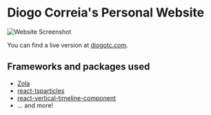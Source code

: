 # Diogo Correia's Personal Website

![Website Screenshot](https://github.com/diogotcorreia/dtc-website/blob/master/.gh/site_screenshot.png?raw=true)

You can find a live version at [diogotc.com](https://diogotc.com).

## Frameworks and packages used

- [Zola](https://getzola.org/)
- [react-tsparticles](https://github.com/matteobruni/tsparticles)
- [react-vertical-timeline-component](https://github.com/stephane-monnot/react-vertical-timeline)
- ... and more!
